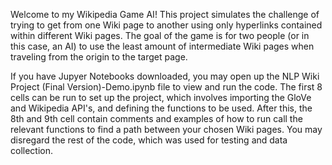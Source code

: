Welcome to my Wikipedia Game AI!
This project simulates the challenge of trying to get from one Wiki page to another using only hyperlinks contained within different Wiki pages. The goal of the game is for two people (or in this case, an AI) to use the least amount of intermediate Wiki pages when traveling from the origin to the target page.

If you have Jupyer Notebooks downloaded, you may open up the NLP Wiki Project (Final Version)-Demo.ipynb file to view and run the code. The first 8 cells can be run to set up the project, which involves importing the GloVe and Wikipedia API's, and defining the functions to be used. 
After this, the 8th and 9th cell contain comments and examples of how to run call the relevant functions to find a path between your chosen Wiki pages. You may disregard the rest of the code, which was used for testing and data collection.
